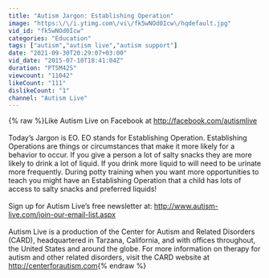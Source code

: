 ```yaml
---
title: "Autism Jargon: Establishing Operation"
image: "https:\/\/i.ytimg.com\/vi\/fk5wNOd0Icw\/hqdefault.jpg"
vid_id: "fk5wNOd0Icw"
categories: "Education"
tags: ["autism","autism live","autism support"]
date: "2021-09-30T20:29:07+03:00"
vid_date: "2015-07-10T18:41:04Z"
duration: "PT5M42S"
viewcount: "11042"
likeCount: "111"
dislikeCount: "1"
channel: "Autism Live"
---
```

{% raw %}Like Autism Live on Facebook at <a rel="nofollow" target="blank" href="http://facebook.com/autismlive">http://facebook.com/autismlive</a> <br /><br />Today’s Jargon is EO.  EO stands for Establishing Operation.  Establishing Operations are things or circumstances that make it more likely for a behavior to occur.  If you give a person a lot of salty snacks they are more likely to drink a lot of liquid.  If you drink more liquid to will need to be urinate more frequently.  During potty training when you want more opportunities to teach you might have an Establishing Operation that a child has lots of access to salty snacks and preferred liquids!<br /><br />Sign up for Autism Live’s free newsletter at: <a rel="nofollow" target="blank" href="http://www.autism-live.com/join-our-email-list.aspx">http://www.autism-live.com/join-our-email-list.aspx</a> <br /><br />Autism Live is a production of the Center for Autism and Related Disorders (CARD), headquartered in Tarzana, California, and with offices throughout, the United States and around the globe. For more information on therapy for autism and other related disorders, visit the CARD website at <a rel="nofollow" target="blank" href="http://centerforautism.com">http://centerforautism.com</a>{% endraw %}
